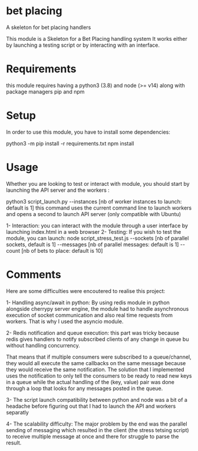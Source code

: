 # bet placing
A skeleton for bet placing handlers

This module is a Skeleton for a Bet Placing handling system
It works either by launching a testing script or by interacting with an interface.

# Requirements
this module requires having a python3 (3.8) and node (>= v14) along with package managers pip and npm

# Setup
In order to use this module, you have to install some dependencies:

python3 -m pip install -r requirements.txt
npm install

# Usage
Whether  you are looking to test or interact with module, you should start by launching the API server and the workers :

python3 script_launch.py --instances [nb of worker instances to launch: default is 1]
this command uses the current command line to launch workers and opens a second to launch API server (only compatible with Ubuntu)

1- Interaction: you can interact with the module through a user interface by launching index.html in a web browser
2- Testing: If you wish to test the module, you can launch:
 node script_stress_test.js --sockets [nb of parallel sockets, default is 1] --messages [nb of parallel messages: default is 1] --count [nb of bets to place: default is 10]
 
# Comments
Here are some difficulties were encoutered to realise this project:

1- Handling async/await in python: By using redis module in python alongside cherrypy server engine, the module had to handle asynchronous execution of socket communication and also real time requests from workers. That is why I used the asyncio module.

2- Redis notification and queue execution: this part was tricky because redis gives handlers to notify subscribed clients of any change in queue bu without handling concurrency.

That means that if multiple consumers were subscribed to a queue/channel, they would all execute the same callbacks on the same message because they would receive the same notification.
The solution that I implemented uses the notification to only tell the consumers to be ready to read new keys in a queue while the actual handling of the (key, value) pair was done through a loop that looks for any messages posted in the queue.

3- The script launch compatibility between python and node was a bit of a headache before figuring out that I had to launch the API and workers separatly

4- The scalability difficulty: The major problem by the end was the parallel sending of messaging which resulted in the client (the stress tetsing script) to receive multiple message at once and there for struggle to parse the result.


